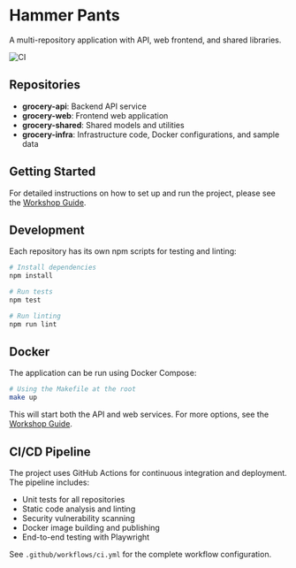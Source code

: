 # Hammer Pants

A multi-repository application with API, web frontend, and shared libraries.

![CI](https://github.com/chadbutler/hammer_pants/actions/workflows/ci.yml/badge.svg)

## Repositories

- **grocery-api**: Backend API service
- **grocery-web**: Frontend web application
- **grocery-shared**: Shared models and utilities
- **grocery-infra**: Infrastructure code, Docker configurations, and sample data

## Getting Started

For detailed instructions on how to set up and run the project, please see the [Workshop Guide](WORKSHOP.md).

## Development

Each repository has its own npm scripts for testing and linting:

```bash
# Install dependencies
npm install

# Run tests
npm test

# Run linting
npm run lint
```

## Docker

The application can be run using Docker Compose:

```bash
# Using the Makefile at the root
make up
```

This will start both the API and web services. For more options, see the [Workshop Guide](WORKSHOP.md).

## CI/CD Pipeline

The project uses GitHub Actions for continuous integration and deployment. The pipeline includes:

- Unit tests for all repositories
- Static code analysis and linting
- Security vulnerability scanning
- Docker image building and publishing
- End-to-end testing with Playwright

See `.github/workflows/ci.yml` for the complete workflow configuration.